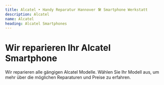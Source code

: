 ```yaml
---
title: Alcatel ‣ Handy Reparatur Hannover 🛠️ Smartphone Werkstatt
description: Alcatel
name: Alcatel
heading: Alcatel Smartphones
---
```

# Wir reparieren Ihr Alcatel Smartphone

Wir reparieren alle gängigen Alcatel Modelle. Wählen Sie Ihr Modell aus, um mehr über die möglichen Reparaturen und Preise zu erfahren.
